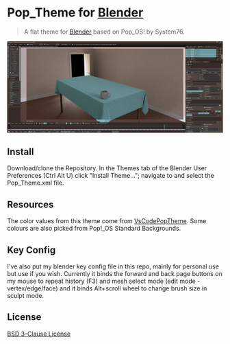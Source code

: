 # Pop_Theme for [Blender](https://www.blender.org)

> A flat theme for [Blender](https://www.blender.org) based on Pop_OS! by System76.

![Screenshot](./screenshot.png)

## Install

Download/clone the Repository.
In the Themes tab of the Blender User Preferences (Ctrl Alt U) click "Install Theme..."; navigate to and select the Pop_Theme.xml file.


## Resources

The color values from this theme come from [VsCodePopTheme](https://github.com/artvandelay440/VSCodePopTheme).
Some colours are also picked from Pop!_OS Standard Backgrounds.


## Key Config

I've also put my blender key config file in this repo, mainly for personal use but use if you wish.
Currently it binds the forward and back page buttons on my mouse to repeat history (F3) and mesh select mode (edit mode - vertex/edge/face) and it binds Alt+scroll wheel to change brush size in sculpt mode.

## License

[BSD 3-Clause License](./LICENSE)
